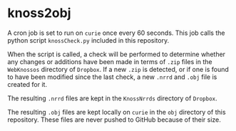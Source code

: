 # knoss2obj
A cron job is set to run on `curie` once every 60 seconds. This job calls the python script `knossCheck.py` included in this repository.

When the script is called, a check will be performed to determine whether any changes or additions have been made in terms of `.zip` files in the `WebKnossos` directory of `Dropbox`.  If a new `.zip` is detected, or if one is found to have been modified since the last check, a new `.nrrd` and `.obj` file is created for it.

The resulting `.nrrd` files are kept in the `KnossNrrds` directory of `Dropbox`.

The resulting `.obj` files are kept locally on `curie` in the `obj` directory of this repository. These files are never pushed to GitHub because of their size.


